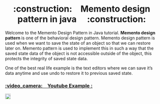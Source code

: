<h1 align="center">:construction:&ensp;&ensp;Memento design pattern in java&ensp;&ensp; :construction:</h1>

<p>Welcome to the Memento Design Pattern in Java tutorial. <strong> Memento design pattern </strong> is one of the behavioral design pattern. 
Memento design pattern is used when we want to save the state of an object so that we can restore later on. Memento pattern is used to implement 
this in such a way that the saved state data of the object is not accessible outside of the object, this protects the integrity of saved state data.</p>

<p>One of the best real life example is the text editors where we can save it’s data anytime and use undo to restore it to previous saved state.</p>

<h3><u>:video_camera:&ensp;&ensp;Youtube Example :</u></h3>

<!-- Youtube -->
<p >
  <a>
    <img src="https://img.shields.io/youtube/likes/Pwm-jrG2ZVA?list=PLD-mYtebG3X86i3uyAXwZKfVtUy2gMDdo?color=green&style=social"  height="18">
  </a>
</p>
